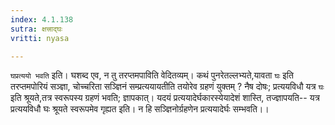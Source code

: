 ```yaml
---
index: 4.1.138
sutra: क्षत्त्राद्घः
vritti: nyasa

---
```

`घप्रत्ययो भवति` इति। घशब्द एव, न तु तरप्तमपाविति वेदितव्यम्। कथं पुनरेतल्लभ्यते,यावता `घः` इति तरप्तमपोरियं सञ्ज्ञा, चोच्चरिता सञ्ज्ञिनं सम्प्रत्ययायतीति तयोरेव ग्रहणं युक्तम् ? नैष दोषः; प्रत्ययविधौ यत्र `घः` इति श्रूयते,तत्र स्वरूपस्य ग्रहणं भवति; ज्ञापकात्। यदयं प्रत्ययादेर्घकारस्येयादेशं शास्ति, तज्ज्ञापयति-- यत्र प्रत्ययविधौ घः श्रूयते स्वरूपमेव गृह्यत इति। न हि सञ्ज्ञिनोर्ग्रहणेन प्रत्ययादेर्घः सम्भवति।।